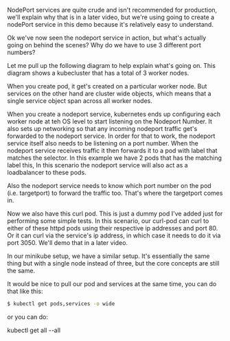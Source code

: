  NodePort services are quite crude and isn't recommended for production, we'll explain why that is in a later video, but we're using going to create a nodePort service in this demo because it's relatively easy to understand.





 Ok we've now seen the nodeport service in action, but what's actually going on behind the scenes? Why do we have to use 3 different port numbers?

Let me pull up the following diagram to help explain what's going on. This diagram shows a kubecluster that has a total of 3 worker nodes.

When you create pod, it get's created on a particular worker node. But services on the other hand are cluster wide objects, which means that a single service object      span across all worker nodes. 

When you create a nodeport service, kubernetes ends up configuring each worker node at teh OS level to start listening on the Nodeport Number. It also sets up networking so that any incoming nodeport traffic get's forwarded to the nodeport service. In order for that to work, the nodeport service itself also needs to be listening on a port number. When the nodeport service receives traffic it then forwards it to a pod with label that matches the selector. In this example we have 2 pods that has the matching label this, In this scenario the nodeport service will also act as a loadbalancer to these pods. 

Also the nodeport service needs to know which port number on the pod (i.e. targetport) to forward the traffic too. That's where the targetport comes in. 

Now we also have this curl pod. This is just a dummy pod I've added just for performing some simple tests. In this scenario, our curl-pod can curl to either of these httpd pods using their respective ip addresses and port 80. Or it can curl via the service's ip address, in which case it needs to do it via port 3050. We'll demo that in a later video. 

In our minikube setup, we have a similar setup. It's essentially the same thing but with a single node instead of three, but the core concepts are still the same. 




It would be nice to pull our pod and services at the same time, you can do that like this:

```bash
$ kubectl get pods,services -o wide
```

or you can do:


kubectl get all --all
